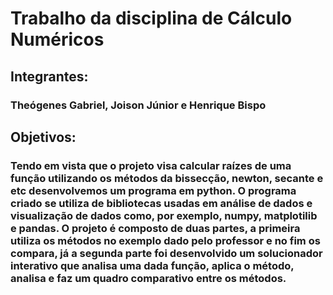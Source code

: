 # Trabalho da disciplina de Cálculo Numéricos
## Integrantes: 
### Theógenes Gabriel, Joison Júnior e Henrique Bispo
## Objetivos:
###  Tendo em vista que o projeto visa calcular raízes de uma função utilizando os métodos da bissecção, newton, secante e etc desenvolvemos um programa em python. O programa criado se utiliza de bibliotecas usadas em análise de dados e visualização de dados como, por exemplo, numpy, matplotilib e pandas. O projeto é composto de duas partes, a primeira utiliza os métodos no exemplo dado pelo professor e no fim os compara, já a segunda parte foi desenvolvido um solucionador interativo que analisa uma dada função, aplica o método, analisa e faz um quadro comparativo entre os métodos.
